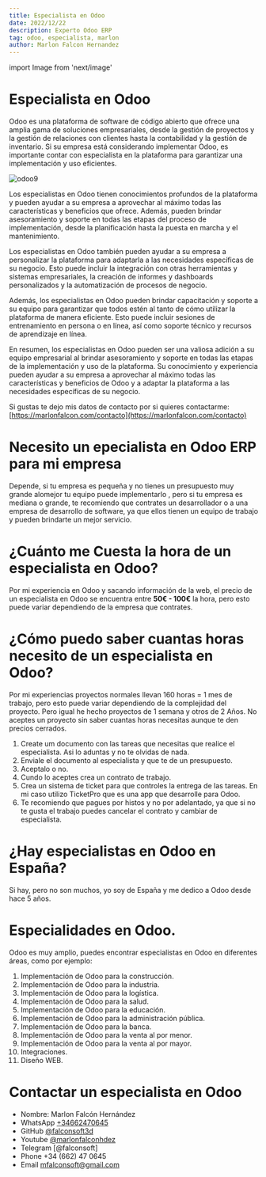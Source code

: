 ```yaml
---
title: Especialista en Odoo
date: 2022/12/22
description: Experto Odoo ERP
tag: odoo, especialista, marlon
author: Marlon Falcon Hernandez
---
```

import Image from 'next/image'

# Especialista en Odoo

Odoo es una plataforma de software de código abierto que ofrece una amplia gama de soluciones empresariales, desde la gestión de proyectos y la gestión de relaciones con clientes hasta la contabilidad y la gestión de inventario. Si su empresa está considerando implementar Odoo, es importante contar con especialista en la plataforma para garantizar una implementación y uso eficientes.

<Image
  src="/images/marlon-falcon-odoo-erp.png"
  alt="odoo9"
  width={1280}
  height={720}
  priority
  className="next-image"
/>

Los especialistas en Odoo tienen conocimientos profundos de la plataforma y pueden ayudar a su empresa a aprovechar al máximo todas las características y beneficios que ofrece. Además, pueden brindar asesoramiento y soporte en todas las etapas del proceso de implementación, desde la planificación hasta la puesta en marcha y el mantenimiento.

Los especialistas en Odoo también pueden ayudar a su empresa a personalizar la plataforma para adaptarla a las necesidades específicas de su negocio. Esto puede incluir la integración con otras herramientas y sistemas empresariales, la creación de informes y dashboards personalizados y la automatización de procesos de negocio.

Además, los especialistas en Odoo pueden brindar capacitación y soporte a su equipo para garantizar que todos estén al tanto de cómo utilizar la plataforma de manera eficiente. Esto puede incluir sesiones de entrenamiento en persona o en línea, así como soporte técnico y recursos de aprendizaje en línea.

En resumen, los especialistas en Odoo pueden ser una valiosa adición a su equipo empresarial al brindar asesoramiento y soporte en todas las etapas de la implementación y uso de la plataforma. Su conocimiento y experiencia pueden ayudar a su empresa a aprovechar al máximo todas las características y beneficios de Odoo y a adaptar la plataforma a las necesidades específicas de su negocio.

Si gustas te dejo mis datos de contacto por si quieres contactarme: [https://marlonfalcon.com/contacto](https://marlonfalcon.com/contacto)

# Necesito un epecialista en Odoo ERP para mi empresa

Depende, si tu empresa es pequeña y no tienes un presupuesto muy grande alomejor tu equipo puede implementarlo , pero si tu empresa es mediana o grande, te recomiendo que contrates un desarrollador o a una empresa de desarrollo de software, ya que ellos tienen un equipo de trabajo y pueden brindarte un mejor servicio.

# ¿Cuánto me Cuesta la hora de un especialista en Odoo?

Por mi experiencia en Odoo y sacando información de la web, el precio de un especialista en Odoo se encuentra entre  **50€ - 100€** la hora, pero esto puede variar dependiendo de la empresa que contrates.

# ¿Cómo puedo saber cuantas horas necesito de un especialista en Odoo?
Por mi experiencias proyectos normales llevan 160 horas = 1 mes de trabajo, pero esto puede variar dependiendo de la complejidad del proyecto. Pero igual he hecho proyectos de 1 semana y otros de 2 Años. No aceptes un proyecto sin saber cuantas horas necesitas aunque te den precios cerrados.

1. Create um documento con las tareas que necesitas que realice el especialista. Asi lo aduntas y no te olvidas de nada.
2. Enviale el documento al especialista y que te de un presupuesto.
3. Aceptalo o no.
4. Cundo lo aceptes crea un contrato de trabajo.
5. Crea un sistema de ticket para que controles la entrega de las tareas. En mi caso utilizo TicketPro que es una app que desarrolle para Odoo.
6. Te recomiendo que pagues por histos y no por adelantado, ya que si no te gusta el trabajo puedes cancelar el contrato y cambiar de especialista.

# ¿Hay especialistas en Odoo en España?
Si hay, pero no son muchos, yo soy de España y me dedico a Odoo desde hace 5 años.

# Especialidades en Odoo.
 Odoo es muy amplio, puedes encontrar especialistas en Odoo en diferentes áreas, como por ejemplo:
1. Implementación de Odoo para la construcción.
2. Implementación de Odoo para la industria.
3. Implementación de Odoo para la logística.
4. Implementación de Odoo para la salud.
5. Implementación de Odoo para la educación.
6. Implementación de Odoo para la administración pública.
7. Implementación de Odoo para la banca.
8. Implementación de Odoo para la venta al por menor.
9. Implementación de Odoo para la venta al por mayor.
10. Integraciones.
11. Diseño WEB.

# Contactar un especialista en Odoo
- Nombre: Marlon Falcón Hernández
- WhatsApp [+34662470645](https://web.whatsapp.com/send?phone=34662470645&text=)
- GitHub [@falconsoft3d](https://github.com/falconsoft3d)
- Youtube [@marlonfalconhdez](https://www.youtube.com/@marlonfalconhdez)
- Telegram [@falconsoft]
- Phone +34 (662) 47 0645
- Email mfalconsoft@gmail.com